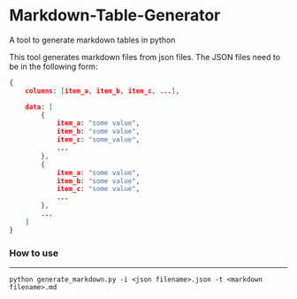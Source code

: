 # Markdown-Table-Generator
A tool to generate markdown tables in python

This tool generates markdown files from json files. The JSON files need to be in the following form:


```json
{
    columns: [item_a, item_b, item_c, ...],

    data: [
        {
            item_a: "some value",
            item_b: "some value",
            item_c: "some_value",
            ...
        },
        {
            item_a: "some value",
            item_b: "some value",
            item_c: "some value",
            ...
        },
        ...
    ]
}
```

### How to use
___
```python generate_markdown.py -i <json filename>.json -t <markdown filename>.md```
